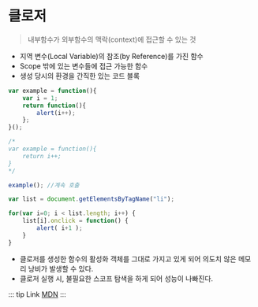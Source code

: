 # 클로저 
> 내부함수가 외부함수의 맥락(context)에 접근할 수 있는 것

- 지역 변수(Local Variable)의 참조(by Reference)를 가진 함수
- Scope 밖에 있는 변수들에 접근 가능한 함수
- 생성 당시의 환경을 간직한 있는 코드 블록

```js
var example = function(){
    var i = 1;
    return function(){
        alert(i++);
    };
}();

/*
var example = function(){
    return i++;
}
*/

example(); //계속 호출 
```

```js
var list = document.getElementsByTagName("li");

for(var i=0; i < list.length; i++) {
    list[i].onclick = function() {
        alert( i+1 );
    }
}
```

- 클로저를 생성한 함수의 활성화 객체를 그대로 가지고 있게 되어 의도치 않은 메모리 낭비가 발생할 수 있다.
- 클로저 실행 시, 불필요한 스코프 탐색을 하게 되어 성능이 나빠진다.

::: tip Link
[MDN](https://developer.mozilla.org/ko/docs/Web/JavaScript/Guide/Closures)
:::
